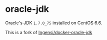 # oracle-jdk

Oracle's JDK `1.7.0_75` installed on CentOS 6.6.

This is a fork of [Ingensi/docker-oracle-jdk](https://github.com/Ingensi/docker-oracle-jdk)
